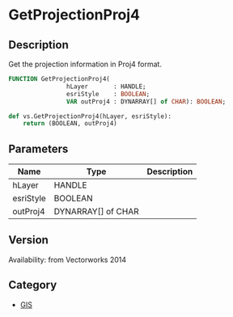 # GetProjectionProj4

## Description
Get the projection information in Proj4 format.

```pascal
FUNCTION GetProjectionProj4(
				hLayer       : HANDLE;
				esriStyle    : BOOLEAN;
				VAR outProj4 : DYNARRAY[] of CHAR): BOOLEAN;
```

```python
def vs.GetProjectionProj4(hLayer, esriStyle):
    return (BOOLEAN, outProj4)
```

## Parameters
|Name|Type|Description|
|---|---|---|
|hLayer|HANDLE|   |
|esriStyle|BOOLEAN|   |
|outProj4|DYNARRAY[] of CHAR|   |

## Version
Availability: from Vectorworks 2014

## Category
* [GIS](../Categories/GIS.md)
